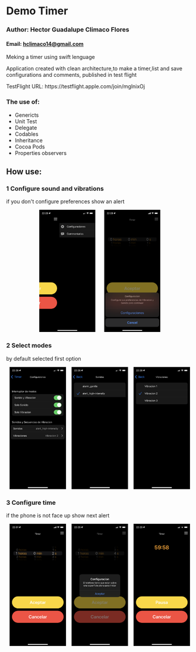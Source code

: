 # Demo Timer

### Author: Hector Guadalupe Climaco Flores
#### Email: hclimaco14@gmail.com
Meking a timer using swift lenguage


<p>Application created with clean architecture,to make a timer,list and save configurations and comments, published in test flight </p>
<p>TestFlight URL: https://testflight.apple.com/join/mglnixOj</p>

### The use of:

- Genericts
- Unit Test
- Delegate
- Codables
- Inheritance
- Cocoa Pods
- Properties observers 

## How use:

### 1 Configure sound and vibrations
if you don't configure preferences show an alert

<p align = "center">
  <img alt="Light" src="Screenshots/IMG_1.1.PNG" width="30%">
&nbsp;&nbsp;&nbsp;&nbsp;
  <img alt="Dark" src="Screenshots/IMG_1.PNG" width="30%">
</p>

### 2 Select modes
by default selected first option
<p align = "center">
  <img alt="Light" src="Screenshots/IMG_2.PNG" width="30%">
&nbsp;&nbsp;
  <img alt="Dark" src="Screenshots/IMG_3.PNG" width="30%">
&nbsp;&nbsp;
  <img alt="Dark" src="Screenshots/IMG_4.PNG" width="30%">
</p>

### 3 Configure time
if the phone is not face up show next alert 

<p align = "center">
  <img alt="Dark" src="Screenshots/IMG_6.jpeg" width="30%">
&nbsp;&nbsp;
  <img alt="Light" src="Screenshots/IMG_5.PNG" width="30%">
 &nbsp;&nbsp;
  <img alt="Dark" src="Screenshots/IMG_7.PNG" width="30%">
</p>
